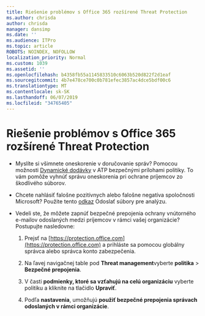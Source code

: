 ```yaml
---
title: Riešenie problémov s Office 365 rozšírené Threat Protection
ms.author: chrisda
author: chrisda
manager: dansimp
ms.date: ''
ms.audience: ITPro
ms.topic: article
ROBOTS: NOINDEX, NOFOLLOW
localization_priority: Normal
ms.custom: 1039
ms.assetid: ''
ms.openlocfilehash: b4358fb55a1145833510c6063b520d822f2d1eaf
ms.sourcegitcommit: 4b7e478ce700c0b781efec3857ac4dce5bdf00c6
ms.translationtype: MT
ms.contentlocale: sk-SK
ms.lasthandoff: 06/07/2019
ms.locfileid: "34765405"
---
```

# <a name="troubleshooting-office-365-advanced-threat-protection"></a>Riešenie problémov s Office 365 rozšírené Threat Protection

- Myslíte si všimnete oneskorenie v doručovanie správ? Pomocou možnosti [Dynamické dodávky](https://docs.microsoft.com/office365/securitycompliance/dynamic-delivery-and-previewing) v ATP bezpečnými prílohami politiky. To vám pomôže vyhnúť správu oneskorenia pri ochrane príjemcov zo škodlivého súborov.

- Chcete nahlásiť falošne pozitívnych alebo falošne negatíva spoločnosti Microsoft? Použite tento [odkaz](https://www.microsoft.com/wdsi/filesubmission/) Odoslať súbory pre analýzu.

- Vedeli ste, že môžete zapnúť bezpečné prepojenia ochrany vnútorného e-mailov odoslaných medzi príjemcov v rámci vašej organizácie? Postupujte nasledovne:

  1. Prejsť na [https://protection.office.com](https://protection.office.com) a prihláste sa pomocou globálny správca alebo správca konto zabezpečenia.

  2. Na ľavej navigačnej table pod **Threat management**vyberte **politika** \> **Bezpečné prepojenia**.

  3. V časti **podmienky, ktoré sa vzťahujú na celú organizáciu** vyberte politiku a kliknite na tlačidlo **Upraviť**.

  4. Podľa **nastavenia**, umožňujú **použiť bezpečné prepojenia správach odoslaných v rámci organizácie**.
